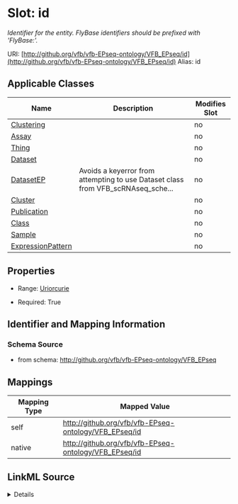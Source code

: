 

# Slot: id 


_Identifier for the entity. FlyBase identifiers should be prefixed with 'FlyBase:'._





URI: [http://github.org/vfb/vfb-EPseq-ontology/VFB_EPseq/id](http://github.org/vfb/vfb-EPseq-ontology/VFB_EPseq/id)
Alias: id

<!-- no inheritance hierarchy -->





## Applicable Classes

| Name | Description | Modifies Slot |
| --- | --- | --- |
| [Clustering](Clustering.md) |  |  no  |
| [Assay](Assay.md) |  |  no  |
| [Thing](Thing.md) |  |  no  |
| [Dataset](Dataset.md) |  |  no  |
| [DatasetEP](DatasetEP.md) | Avoids a keyerror from attempting to use Dataset class from VFB_scRNAseq_sche... |  no  |
| [Cluster](Cluster.md) |  |  no  |
| [Publication](Publication.md) |  |  no  |
| [Class](Class.md) |  |  no  |
| [Sample](Sample.md) |  |  no  |
| [ExpressionPattern](ExpressionPattern.md) |  |  no  |







## Properties

* Range: [Uriorcurie](Uriorcurie.md)

* Required: True





## Identifier and Mapping Information







### Schema Source


* from schema: http://github.org/vfb/vfb-EPseq-ontology/VFB_EPseq




## Mappings

| Mapping Type | Mapped Value |
| ---  | ---  |
| self | http://github.org/vfb/vfb-EPseq-ontology/VFB_EPseq/id |
| native | http://github.org/vfb/vfb-EPseq-ontology/VFB_EPseq/id |




## LinkML Source

<details>
```yaml
name: id
description: Identifier for the entity. FlyBase identifiers should be prefixed with
  'FlyBase:'.
from_schema: http://github.org/vfb/vfb-EPseq-ontology/VFB_EPseq
rank: 1000
identifier: true
alias: id
domain_of:
- Thing
range: uriorcurie
required: true

```
</details>